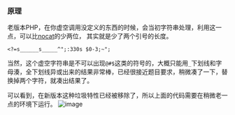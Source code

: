 ### 原理  
老版本PHP，在你虚空调用没定义的东西的时候，会当初字符串处理，利用这一点，可以比[nocat](https://github.com/InvoluteHell/ThreeKeysProgramming/tree/master/nocat)的少两位，
其实就是少了两个引号的长度。
```
<?=s______s_____^";:330s $0-3;~";
```
当然，这个虚空字符串是不可以出现`@#$`这类的符号的，大概只能用`_`下划线和字母湊，全下划线异或出来的结果非常棒，已经很接近题目要求，稍微凑了一下，替换掉两个字符，就凑出结果了。

可以看到，在新版本这种垃圾特性已经被移除了，所以上面的代码需要在稍微老一点的环境下运行。
![image](https://user-images.githubusercontent.com/33803916/178298263-cb806092-4e58-4604-b4ec-a355a198eeba.png)  
